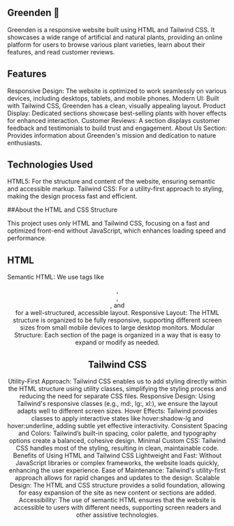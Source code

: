 ## Greenden 🌱

Greenden is a responsive website built using HTML and Tailwind CSS. It showcases a wide range of artificial and natural plants, providing an online platform for users to browse various plant varieties, learn about their features, and read customer reviews.


## Features

Responsive Design: The website is optimized to work seamlessly on various devices, including desktops, tablets, and mobile phones.
Modern UI: Built with Tailwind CSS, Greenden has a clean, visually appealing layout.
Product Display: Dedicated sections showcase best-selling plants with hover effects for enhanced interaction.
Customer Reviews: A section displays customer feedback and testimonials to build trust and engagement.
About Us Section: Provides information about Greenden's mission and dedication to nature enthusiasts.

## Technologies Used

HTML5: For the structure and content of the website, ensuring semantic and accessible markup.
Tailwind CSS: For a utility-first approach to styling, making the design process fast and efficient.

##About the HTML and CSS Structure

This project uses only HTML and Tailwind CSS, focusing on a fast and optimized front-end without JavaScript, which enhances loading speed and performance.

## HTML

Semantic HTML: We use tags like <header>, <nav>, <section>, and <footer> for a well-structured, accessible layout.
Responsive Layout: The HTML structure is organized to be fully responsive, supporting different screen sizes from small mobile devices to large desktop monitors.
Modular Structure: Each section of the page is organized in a way that is easy to expand or modify as needed.

## Tailwind CSS

Utility-First Approach: Tailwind CSS enables us to add styling directly within the HTML structure using utility classes, simplifying the styling process and reducing the need for separate CSS files.
Responsive Design: Using Tailwind's responsive classes (e.g., md:, lg:, xl:), we ensure the layout adapts well to different screen sizes.
Hover Effects: Tailwind provides classes to apply interactive states like hover:shadow-lg and hover:underline, adding subtle yet effective interactivity.
Consistent Spacing and Colors: Tailwind’s built-in spacing, color palette, and typography options create a balanced, cohesive design.
Minimal Custom CSS: Tailwind CSS handles most of the styling, resulting in clean, maintainable code.
Benefits of Using HTML and Tailwind CSS
Lightweight and Fast: Without JavaScript libraries or complex frameworks, the website loads quickly, enhancing the user experience.
Ease of Maintenance: Tailwind's utility-first approach allows for rapid changes and updates to the design.
Scalable Design: The HTML and CSS structure provides a solid foundation, allowing for easy expansion of the site as new content or sections are added.
Accessibility: The use of semantic HTML ensures that the website is accessible to users with different needs, supporting screen readers and other assistive technologies.
